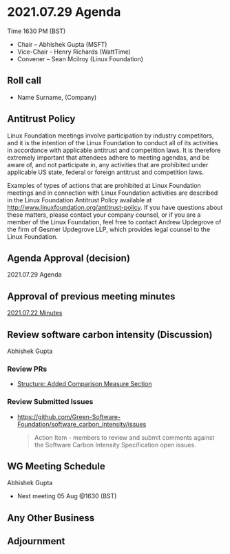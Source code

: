 # 2021.07.29 Agenda
Time 1630 PM (BST)

- Chair – Abhishek Gupta (MSFT)
- Vice-Chair - Henry Richards (WattTime)
- Convener – Sean Mcilroy (Linux Foundation)
  
## Roll call
* Name Surname, (Company)  
  
## Antitrust Policy
Linux Foundation meetings involve participation by industry competitors, and it is the intention of the Linux Foundation to conduct 
all of its activities in accordance with applicable antitrust and competition laws. 
It is therefore extremely important that attendees adhere to meeting agendas, and be aware of, and not participate in, any activities 
that are prohibited under applicable US state, federal or foreign antitrust and competition laws.

Examples of types of actions that are prohibited at Linux Foundation meetings and in connection with Linux Foundation activities are 
described in the Linux Foundation Antitrust Policy available at http://www.linuxfoundation.org/antitrust-policy. 
If you have questions about these matters, please contact your company counsel, or if you are a member of the Linux Foundation, 
feel free to contact Andrew Updegrove of the firm of Gesmer Updegrove LLP, which provides legal counsel to the Linux Foundation.
  
## Agenda Approval (decision) 
2021.07.29 Agenda
  
## Approval of previous meeting minutes
[2021.07.22 Minutes](https://github.com/Green-Software-Foundation/standards_wg/blob/main/Agenda_Minutes/2021.07.22_minutes.md)

## Review software carbon intensity (Discussion)
Abhishek Gupta
 
 ### Review PRs
  - [Structure: Added Comparison Measure Section](https://github.com/Green-Software-Foundation/software_carbon_intensity/pull/13) 
  
### Review Submitted Issues 
- https://github.com/Green-Software-Foundation/software_carbon_intensity/issues
  > Action Item - members to review and submit comments against the Software Carbon Intensity Specification open issues.
 
## WG Meeting Schedule
Abhishek Gupta
- Next meeting 05 Aug @1630 (BST) 

## Any Other Business

## Adjournment
